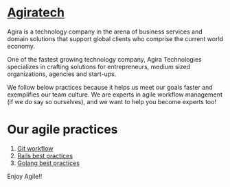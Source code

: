 # [Agiratech](http://agiratech.com/) 
Agira is a technology company in the arena of business services and domain solutions that support global clients who comprise the current world economy.

One of the fastest growing technology company, Agira Technologies specializes in crafting solutions for entrepreneurs, medium sized organizations, agencies and start-ups.

We follow below practices because it helps us meet our goals faster and exemplifies our team culture. We are experts in agile workflow management (if we do say so ourselves), and we want to help you become experts too!

# Our agile practices
1. [Git workflow](https://github.com/agiratech/agile-practices/blob/master/git_workflow.md)
2. [Rails best practices](https://github.com/agiratech/agile-practices/blob/master/rails_best_practices.md)
3. [Golang best practices](https://github.com/agiratech/agile-practices/blob/master/golang_best_practices.md)

Enjoy Agile!!

